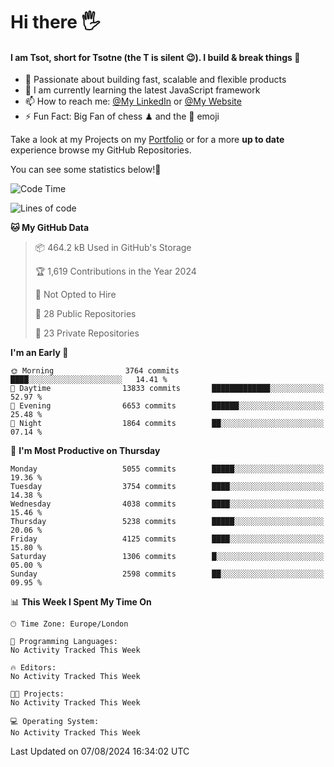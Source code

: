 # Hi there :raised_hand_with_fingers_splayed:
#### I am Tsot, short for Tsotne (the T is silent :wink:). I build & break things :space_invader:
- :telescope: Passionate about building fast, scalable and flexible products
- :seedling: I am currently learning the latest JavaScript framework 
- :mailbox: How to reach me: [@My LinkedIn](https://www.linkedin.com/in/tsotne-gvadzabia/) or [@My Website](https://tsotne.co.uk/contact)
- :zap: Fun Fact: Big Fan of chess ♟ and the 👾 emoji

Take a look at my Projects on my [Portfolio](https://tsotne.co.uk/) or for a more **up to date** experience browse my GitHub Repositories.

You can see some statistics below!:space_invader:
<!--START_SECTION:waka-->
![Code Time](http://img.shields.io/badge/Code%20Time-761%20hrs%202%20mins-blue)

![Lines of code](https://img.shields.io/badge/From%20Hello%20World%20I%27ve%20Written-10.0%20million%20lines%20of%20code-blue)

**🐱 My GitHub Data** 

> 📦 464.2 kB Used in GitHub's Storage 
 > 
> 🏆 1,619 Contributions in the Year 2024
 > 
> 🚫 Not Opted to Hire
 > 
> 📜 28 Public Repositories 
 > 
> 🔑 23 Private Repositories 
 > 
**I'm an Early 🐤** 

```text
🌞 Morning                3764 commits        ████░░░░░░░░░░░░░░░░░░░░░   14.41 % 
🌆 Daytime                13833 commits       █████████████░░░░░░░░░░░░   52.97 % 
🌃 Evening                6653 commits        ██████░░░░░░░░░░░░░░░░░░░   25.48 % 
🌙 Night                  1864 commits        ██░░░░░░░░░░░░░░░░░░░░░░░   07.14 % 
```
📅 **I'm Most Productive on Thursday** 

```text
Monday                   5055 commits        █████░░░░░░░░░░░░░░░░░░░░   19.36 % 
Tuesday                  3754 commits        ████░░░░░░░░░░░░░░░░░░░░░   14.38 % 
Wednesday                4038 commits        ████░░░░░░░░░░░░░░░░░░░░░   15.46 % 
Thursday                 5238 commits        █████░░░░░░░░░░░░░░░░░░░░   20.06 % 
Friday                   4125 commits        ████░░░░░░░░░░░░░░░░░░░░░   15.80 % 
Saturday                 1306 commits        █░░░░░░░░░░░░░░░░░░░░░░░░   05.00 % 
Sunday                   2598 commits        ██░░░░░░░░░░░░░░░░░░░░░░░   09.95 % 
```


📊 **This Week I Spent My Time On** 

```text
🕑︎ Time Zone: Europe/London

💬 Programming Languages: 
No Activity Tracked This Week

🔥 Editors: 
No Activity Tracked This Week

🐱‍💻 Projects: 
No Activity Tracked This Week

💻 Operating System: 
No Activity Tracked This Week
```


 Last Updated on 07/08/2024 16:34:02 UTC
<!--END_SECTION:waka-->
